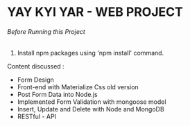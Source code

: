 # YAY KYI YAR - WEB PROJECT
###### Before Running this Project
 1. Install npm packages using 'npm install' command.
  
Content discussed :
 - Form Design 
 - Front-end with Materialize Css old version
 - Post Form Data into Node.js
 - Implemented Form Validation with mongoose model
 - Insert, Update and Delete with Node and MongoDB
 - RESTful - API
